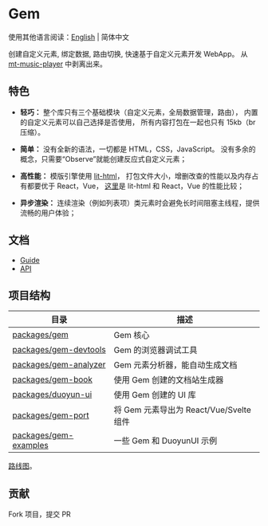 # Gem

使用其他语言阅读：[English](./README.md) | 简体中文

创建自定义元素, 绑定数据, 路由切换, 快速基于自定义元素开发 WebApp。
从 [mt-music-player](https://github.com/mantou132/mt-music-player) 中剥离出来。

## 特色

- **轻巧：**
  整个库只有三个基础模块（自定义元素，全局数据管理，路由），
  内置的自定义元素可以自己选择是否使用，
  所有内容打包在一起也只有 15kb（br 压缩）。

- **简单：**
  没有全新的语法，一切都是 HTML，CSS，JavaScript。
  没有多余的概念，只需要“Observe”就能创建反应式自定义元素；

- **高性能：**
  模版引擎使用 [lit-html](https://github.com/Polymer/lit-html)，
  打包文件大小，增删改查的性能以及内存占有都要优于 React，Vue，
  [这里](https://rawgit.com/krausest/js-framework-benchmark/master/webdriver-ts-results/table.html)是 lit-html 和 React，Vue 的性能比较；

- **异步渲染：**
  连续渲染（例如列表项）类元素时会避免长时间阻塞主线程，提供流畅的用户体验；

## 文档

- [Guide](https://gemjs.org/guide/)
- [API](https://gemjs.org/api/)

## 项目结构

| 目录                                           | 描述                                    |
| ---------------------------------------------- | --------------------------------------- |
| [packages/gem](packages/gem)                   | Gem 核心                                |
| [packages/gem-devtools](packages/gem-devtools) | Gem 的浏览器调试工具                    |
| [packages/gem-analyzer](packages/gem-analyzer) | Gem 元素分析器，能自动生成文档          |
| [packages/gem-book](packages/gem-book)         | 使用 Gem 创建的文档站生成器             |
| [packages/duoyun-ui](packages/duoyun-ui)       | 使用 Gem 创建的 UI 库                   |
| [packages/gem-port](packages/gem-port)         | 将 Gem 元素导出为 React/Vue/Svelte 组件 |
| [packages/gem-examples](packages/gem-examples) | 一些 Gem 和 DuoyunUI 示例               |

[路线图](https://mm.tt/app/map/3412316197?t=TGs84FRcwQ)。

## 贡献

Fork 项目，提交 PR
